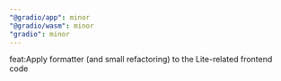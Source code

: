 ```yaml
---
"@gradio/app": minor
"@gradio/wasm": minor
"gradio": minor
---
```


feat:Apply formatter (and small refactoring) to the Lite-related frontend code
